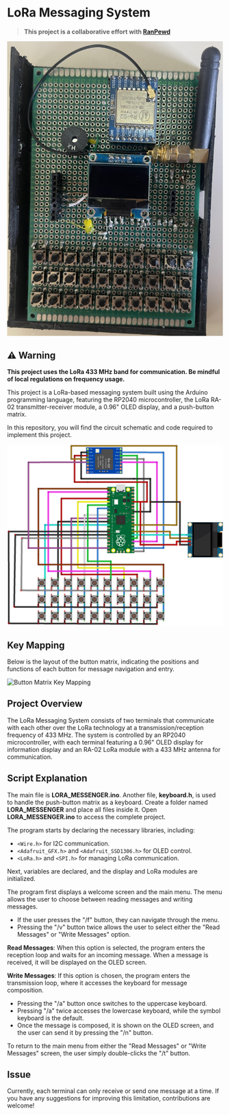 # LoRa Messaging System

> **This project is a collaborative effort with [RanPewd](https://github.com/Raniahafid)**

![Real Picture of the LoRa Messaging System](real_pic.jpg)

## ⚠️ Warning

**This project uses the LoRa 433 MHz band for communication. Be mindful of local regulations on frequency usage.**

This project is a LoRa-based messaging system built using the Arduino programming language, featuring the RP2040 microcontroller, the LoRa RA-02 transmitter-receiver module, a 0.96" OLED display, and a push-button matrix.

In this repository, you will find the circuit schematic and code required to implement this project.

![Circuit Diagram](circuit.png)

## Key Mapping

Below is the layout of the button matrix, indicating the positions and functions of each button for message navigation and entry.

![Button Matrix Key Mapping](keymapping.png)

## Project Overview

The LoRa Messaging System consists of two terminals that communicate with each other over the LoRa technology at a transmission/reception frequency of 433 MHz. The system is controlled by an RP2040 microcontroller, with each terminal featuring a 0.96" OLED display for information display and an RA-02 LoRa module with a 433 MHz antenna for communication.

## Script Explanation

The main file is **LORA_MESSENGER.ino**. Another file, **keyboard.h**, is used to handle the push-button matrix as a keyboard. Create a folder named **LORA_MESSENGER** and place all files inside it. Open **LORA_MESSENGER.ino** to access the complete project.

The program starts by declaring the necessary libraries, including:
- `<Wire.h>` for I2C communication.
- `<Adafruit_GFX.h>` and `<Adafruit_SSD1306.h>` for OLED control.
- `<LoRa.h>` and `<SPI.h>` for managing LoRa communication.

Next, variables are declared, and the display and LoRa modules are initialized.

The program first displays a welcome screen and the main menu. The menu allows the user to choose between reading messages and writing messages.

- If the user presses the "/f" button, they can navigate through the menu.
- Pressing the "/v" button twice allows the user to select either the "Read Messages" or "Write Messages" option.

**Read Messages**: When this option is selected, the program enters the reception loop and waits for an incoming message. When a message is received, it will be displayed on the OLED screen.

**Write Messages**: If this option is chosen, the program enters the transmission loop, where it accesses the keyboard for message composition. 
  - Pressing the "/a" button once switches to the uppercase keyboard.
  - Pressing "/a" twice accesses the lowercase keyboard, while the symbol keyboard is the default.
  - Once the message is composed, it is shown on the OLED screen, and the user can send it by pressing the "/n" button.

To return to the main menu from either the "Read Messages" or "Write Messages" screen, the user simply double-clicks the "/t" button.

## Issue

Currently, each terminal can only receive or send one message at a time. If you have any suggestions for improving this limitation, contributions are welcome!
